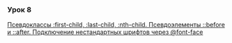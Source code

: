 ### Урок 8
[Псевдоклассы :first-child, :last-child, :nth-child. Псевдоэлементы ::before и ::after. Подключение нестандартных шрифтов через @font-face](https://drive.google.com/drive/u/0/folders/1aCJO089-zRmkprwzO8X1d4cNRfzw5yab)
